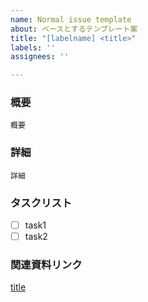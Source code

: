 ```yaml
---
name: Normal issue template
about: ベースとするテンプレート案
title: "[labelname] <title>"
labels: ''
assignees: ''

---
```


### 概要
```
概要
```

### 詳細
```
詳細
```

### タスクリスト
- [ ] task1
- [ ] task2

### 関連資料リンク
[title](url)
